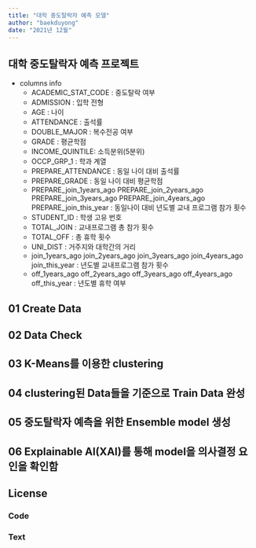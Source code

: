 ```yaml
---
title: "대학 중도탈락자 예측 모델"
author: "baekduyong"
date: "2021년 12월"
---
```


## 대학 중도탈락자 예측 프로젝트
* columns info
  * ACADEMIC_STAT_CODE : 중도탈락 여부
  * ADMISSION : 입학 전형
  * AGE : 나이
  * ATTENDANCE : 출석률
  * DOUBLE_MAJOR : 복수전공 여부
  * GRADE : 평균학점
  * INCOME_QUINTILE: 소득분위(5분위)
  * OCCP_GRP_1 : 학과 계열
  * PREPARE_ATTENDANCE : 동일 나이 대비 출석률
  * PREPARE_GRADE : 동일 나이 대비 평균학점
  * PREPARE_join_1years_ago PREPARE_join_2years_ago PREPARE_join_3years_ago PREPARE_join_4years_ago PREPARE_join_this_year : 동일나이 대비 년도별 교내 프로그램 참가 횟수
  * STUDENT_ID : 학생 고유 번호
  * TOTAL_JOIN : 교내프로그램 총 참가 횟수
  * TOTAL_OFF : 총 휴학 횟수
  * UNI_DIST : 거주지와 대학간의 거리
  * join_1years_ago join_2years_ago join_3years_ago join_4years_ago join_this_year : 년도별 교내프로그램 참가 횟수
  * off_1years_ago off_2years_ago off_3years_ago off_4years_ago off_this_year : 년도별 휴학 여부


## 01 Create Data
  
  
## 02 Data Check


## 03 K-Means를 이용한 clustering


## 04 clustering된 Data들을 기준으로 Train Data 완성 


## 05 중도탈락자 예측을 위한 Ensemble model 생성


## 06 Explainable AI(XAI)를 통해 model을 의사결정 요인을 확인함


## License

### Code

### Text
